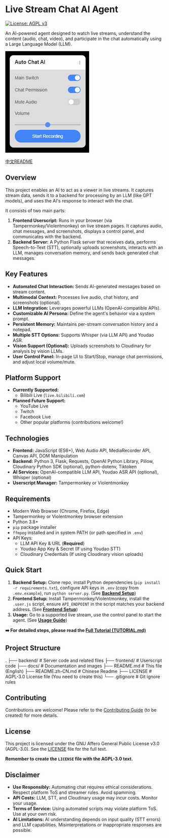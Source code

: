 # Live Stream Chat AI Agent

[![License: AGPL v3](https://img.shields.io/badge/License-AGPL_v3-blue.svg)](./LICENSE)

An AI-powered agent designed to watch live streams, understand the content (audio, chat, video), and participate in the chat automatically using a Large Language Model (LLM).

![Control Panel](docs/panel_example.png)

[中文README](README.zh-CN.md)

## Overview

This project enables an AI to act as a viewer in live streams. It captures stream data, sends it to a backend for processing by an LLM (like GPT models), and uses the AI's response to interact with the chat.

It consists of two main parts:

1.  **Frontend Userscript:** Runs in your browser (via Tampermonkey/Violentmonkey) on live stream pages. It captures audio, chat messages, and screenshots, displays a control panel, and communicates with the backend.
2.  **Backend Server:** A Python Flask server that receives data, performs Speech-to-Text (STT), optionally uploads screenshots, interacts with an LLM, manages conversation memory, and sends back generated chat messages.

## Key Features

*   **Automated Chat Interaction:** Sends AI-generated messages based on stream content.
*   **Multimodal Context:** Processes live audio, chat history, and screenshots (optional).
*   **LLM Integration:** Leverages powerful LLMs (OpenAI-compatible APIs).
*   **Customizable AI Persona:** Define the agent's behavior via a system prompt.
*   **Persistent Memory:** Maintains per-stream conversation history and a notepad.
*   **Multiple STT Options:** Supports Whisper (via LLM API) and Youdao ASR.
*   **Vision Support (Optional):** Uploads screenshots to Cloudinary for analysis by vision LLMs.
*   **User Control Panel:** In-page UI to Start/Stop, manage chat permissions, and adjust local volume/mute.

## Platform Support

*   **Currently Supported:**
    *   Bilibili Live (`live.bilibili.com`)
*   **Planned Future Support:**
    *   YouTube Live
    *   Twitch
    *   Facebook Live
    *   Other popular platforms (contributions welcome!)

## Technologies

*   **Frontend:** JavaScript (ES6+), Web Audio API, MediaRecorder API, Canvas API, DOM Manipulation
*   **Backend:** Python 3, Flask, Requests, OpenAI Python Library, Pillow, Cloudinary Python SDK (optional), python-dotenv, Tiktoken
*   **AI Services:** OpenAI-compatible LLM API, Youdao ASR API (optional), Whisper (optional)
*   **Userscript Manager:** Tampermonkey or Violentmonkey

## Requirements

*   Modern Web Browser (Chrome, Firefox, Edge)
*   Tampermonkey or Violentmonkey browser extension
*   Python 3.8+
*   `pip` package installer
*   `ffmpeg` installed and in system PATH (or path specified in `.env`)
*   API Keys:
    *   LLM API Key & URL (**Required**)
    *   Youdao App Key & Secret (If using Youdao STT)
    *   Cloudinary Credentials (If using Cloudinary vision uploads)

## Quick Start

1.  **Backend Setup:** Clone repo, install Python dependencies (`pip install -r requirements.txt`), configure API keys in `.env` (copy from `.env.example`), run `python server.py`. (See [**Backend Setup**](docs/TUTORIAL.md#backend-server-setup))
2.  **Frontend Setup:** Install Tampermonkey/Violentmonkey, install the `.user.js` script, ensure `API_ENDPOINT` in the script matches your backend address. (See [**Frontend Setup**](docs/TUTORIAL.md#frontend-userscript-setup))
3.  **Usage:** Go to a supported live stream, use the control panel to start the agent. (See [**Usage Guide**](docs/TUTORIAL.md#usage))

**➡️ For detailed steps, please read the [Full Tutorial (TUTORIAL.md)](docs/TUTORIAL.md)**

## Project Structure
.
├── backend/ # Server code and related files
├── frontend/ # Userscript code
├── docs/ # Documentation and images
├── README.md # This file (English)
├── README.zh-CN.md # Chinese Readme
├── LICENSE # AGPL-3.0 License file (You need to create this)
└── .gitignore # Git ignore rules

## Contributing

Contributions are welcome! Please refer to the [Contributing Guide](CONTRIBUTING.md) (to be created) for more details.

## License

This project is licensed under the GNU Affero General Public License v3.0 (AGPL-3.0). See the [LICENSE](./LICENSE) file for the full text.

**Remember to create the `LICENSE` file with the AGPL-3.0 text.**

## Disclaimer

*   **Use Responsibly:** Automating chat requires ethical considerations. Respect platform ToS and streamer rules. Avoid spamming.
*   **API Costs:** LLM, STT, and Cloudinary usage may incur costs. Monitor your usage.
*   **Terms of Service:** Using automated scripts may violate platform ToS. Use at your own risk.
*   **AI Limitations:** AI understanding depends on input quality (STT errors) and LLM capabilities. Misinterpretations or inappropriate responses are possible.

